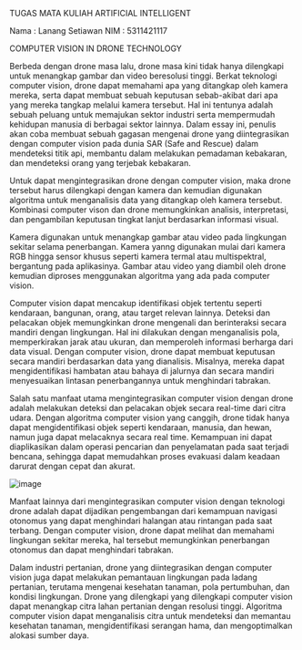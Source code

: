 TUGAS MATA KULIAH ARTIFICIAL INTELLIGENT

Nama  : Lanang Setiawan
NIM   : 5311421117

COMPUTER VISION IN DRONE TECHNOLOGY

Berbeda dengan drone masa lalu, drone masa kini tidak hanya dilengkapi untuk menangkap gambar dan video beresolusi tinggi. Berkat teknologi computer vision, drone dapat memahami apa yang ditangkap oleh kamera mereka, serta dapat membuat sebuah keputusan sebab-akibat dari apa yang mereka tangkap melalui kamera tersebut. Hal ini tentunya adalah sebuah peluang untuk memajukan sektor industri serta mempermudah kehidupan manusia di berbagai sektor lainnya. Dalam essay ini, penulis akan coba membuat sebuah gagasan mengenai drone yang diintegrasikan dengan computer vision pada dunia SAR (Safe and Rescue) dalam mendeteksi titik api, membantu dalam melakukan pemadaman kebakaran, dan mendeteksi orang yang terjebak kebakaran.

Untuk dapat mengintegrasikan drone dengan computer vision, maka drone tersebut harus dilengkapi dengan kamera dan kemudian digunakan algoritma untuk menganalisis data yang ditangkap oleh kamera tersebut. Kombinasi computer vison dan drone memungkinkan analisis, interpretasi, dan pengambilan keputusan tingkat lanjut berdasarkan informasi visual.

Kamera digunakan untuk menangkap gambar atau video pada lingkungan sekitar selama penerbangan. Kamera yanng digunakan mulai dari kamera RGB hingga sensor khusus seperti kamera termal atau multispektral, bergantung pada aplikasinya. Gambar atau video yang diambil oleh drone kemudian diproses menggunakan algoritma yang ada pada computer vision.

Computer vision dapat mencakup identifikasi objek tertentu seperti kendaraan, bangunan, orang, atau target relevan lainnya. Deteksi dan pelacakan objek memungkinkan drone mengenali dan berinteraksi secara mandiri dengan lingkungan. Hal ini dilakukan dengan menganalisis pola, memperkirakan jarak atau ukuran, dan memperoleh informasi berharga dari data visual. Dengan computer vision, drone dapat membuat keputusan secara mandiri berdasarkan data yang dianalisis. Misalnya, mereka dapat mengidentifikasi hambatan atau bahaya di jalurnya dan secara mandiri menyesuaikan lintasan penerbangannya untuk menghindari tabrakan.

Salah satu manfaat utama mengintegrasikan computer vision dengan drone adalah melakukan deteksi dan pelacakan objek secara real-time dari citra udara. Dengan algoritma computer vision yang canggih, drone tidak hanya dapat mengidentifikasi objek seperti kendaraan, manusia, dan hewan, namun juga dapat melacaknya secara real time. Kemampuan ini dapat diaplikasikan dalam operasi pencarian dan penyelamatan pada saat terjadi bencana, sehingga dapat memudahkan proses evakuasi dalam keadaan darurat dengan cepat dan akurat.

![image](https://github.com/lanangsetiawan/Setiawan-Repository/assets/91324572/c06df631-2bb7-4d5d-adfd-d2b1ce0b3b8e)

Manfaat lainnya dari mengintegrasikan computer vision dengan teknologi drone adalah dapat dijadikan pengembangan dari kemampuan navigasi otonomus yang dapat menghindari halangan atau rintangan pada saat terbang. Dengan computer vision, drone dapat melihat dan memahami lingkungan sekitar mereka, hal tersebut memungkinkan penerbangan otonomus dan dapat menghindari tabrakan.

Dalam industri pertanian, drone yang diintegrasikan dengan computer vision juga dapat melakukan pemantauan lingkungan pada ladang pertanian, terutama mengenai kesehatan tanaman, pola pertumbuhan, dan kondisi lingkungan. Drone yang dilengkapi yang dilengkapi computer vision dapat menangkap citra lahan pertanian dengan resolusi tinggi. Algoritma computer vision dapat menganalisis citra untuk mendeteksi dan memantau kesehatan tanaman, mengidentifikasi serangan hama, dan mengoptimalkan alokasi sumber daya.

